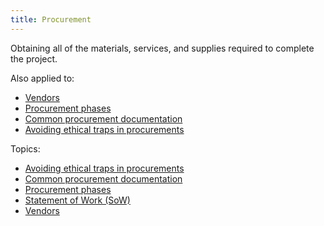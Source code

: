 ```yaml
---
title: Procurement
---
```

Obtaining all of the materials, services, and supplies required to complete the project. 

Also applied to:
- [Vendors](danielesalvatore/project-management/project-initiation/procurement/vendors.md)
- [Procurement phases](danielesalvatore/project-management/project-initiation/procurement/procurement-phases.md)
- [Common procurement documentation](danielesalvatore/project-management/project-initiation/procurement/common-procurement-documentation.md)
- [Avoiding ethical traps in procurements](danielesalvatore/project-management/project-initiation/procurement/avoiding-ethical-traps-in-procurements.md)

Topics:
- [Avoiding ethical traps in procurements](danielesalvatore/project-management/project-initiation/procurement/avoiding-ethical-traps-in-procurements.md)
- [Common procurement documentation](danielesalvatore/project-management/project-initiation/procurement/common-procurement-documentation.md)
- [Procurement phases](danielesalvatore/project-management/project-initiation/procurement/procurement-phases.md)
- [Statement of Work (SoW)](danielesalvatore/project-management/project-initiation/procurement/statement-of-work-sow.md)
- [Vendors](danielesalvatore/project-management/project-initiation/procurement/vendors.md)